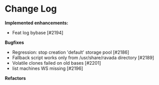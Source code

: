 # Change Log

**Implemented enhancements:**

- Feat log bybase [\#2194]

**Bugfixes**

- Regression: stop creation 'default' storage pool [\#2186]
- Fallback script works only from /usr/share/ravada directory [\#2189]
- Volatile clones failed on old bases [\#2201]
- list machines WS missing [\#2196]

**Refactors**
